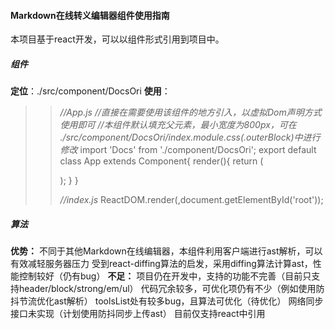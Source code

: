 #### Markdown在线转义编辑器组件使用指南
本项目基于react开发，可以以组件形式引用到项目中。
##### 组件
**定位**：./src/component/DocsOri
**使用**：
>> *//App.js*
>> *//直接在需要使用该组件的地方引入，以虚拟Dom声明方式使用即可*
>> *//本组件默认填充父元素，最小宽度为800px，可在 ./src/component/DocsOri/index.module.css(.outerBlock)中进行修改*
>> import 'Docs' from './component/DocsOri';
>> export default class App extends Component{
>>   render(){
>>     return (
>>       <div id='app'>
>>         <Docs/>
>>       </div>
>>     );
>>   }
>> }
>> 
>> *//index.js*
>> ReactDOM.render(<App />,document.getElementById('root'));

##### 算法
**优势：**
不同于其他Markdown在线编辑器，本组件利用客户端进行ast解析，可以有效减轻服务器压力
受到react-diffing算法的启发，采用diffing算法计算ast，性能控制较好（仍有bug）
**不足：**
项目仍在开发中，支持的功能不完善（目前只支持header/block/strong/em/ul）
代码冗余较多，可优化项仍有不少（例如使用防抖节流优化ast解析）
toolsList处有较多bug，且算法可优化（待优化）
网络同步接口未实现（计划使用防抖同步上传ast）
目前仅支持react中引用